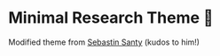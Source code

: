 # Minimal Research Theme :microscope:

Modified theme from [Sebastin Santy](http://sebastinsanty.com/) (kudos to him!)
